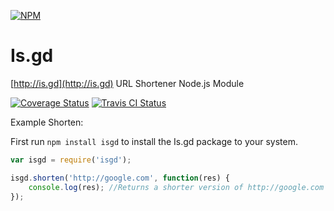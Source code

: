[![NPM](https://nodei.co/npm/isgd.png?downloads=true&downloadRank=true&stars=true)](https://npmjs.com/package/isgd/)

# Is.gd
[http://is.gd](http://is.gd) URL Shortener Node.js Module

[![Coverage Status](https://coveralls.io/repos/AlphaT3ch/is.gd/badge.svg)](https://coveralls.io/r/AlphaT3ch/is.gd)
[![Travis CI Status](https://travis-ci.org/AlphaT3ch/is.gd.svg)](https://travis-ci.org/AlphaT3ch/is.gd)

Example Shorten:

First run ```npm install isgd``` to install the Is.gd package to your system.

```javascript
var isgd = require('isgd');

isgd.shorten('http://google.com', function(res) {
	console.log(res); //Returns a shorter version of http://google.com - http://is.gd/OwycZW
});
```